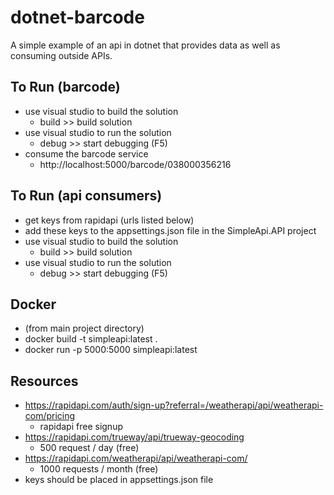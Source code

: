 # dotnet-barcode
A simple example of an api in dotnet that provides data as well as consuming outside APIs.

## To Run (barcode)
- use visual studio to build the solution
	- build >> build solution
- use visual studio to run the solution
	- debug >> start debugging (F5)
- consume the barcode service
	-	http://localhost:5000/barcode/038000356216

## To Run (api consumers)
- get keys from rapidapi (urls listed below)
- add these keys to the appsettings.json file in the SimpleApi.API project
- use visual studio to build the solution
	- build >> build solution
- use visual studio to run the solution
	- debug >> start debugging (F5)

## Docker
- (from main project directory)
- docker build -t simpleapi:latest .
- docker run -p 5000:5000 simpleapi:latest


## Resources
- https://rapidapi.com/auth/sign-up?referral=/weatherapi/api/weatherapi-com/pricing
	- rapidapi free signup
- https://rapidapi.com/trueway/api/trueway-geocoding
	- 500 request / day (free)
- https://rapidapi.com/weatherapi/api/weatherapi-com/
	- 1000 requests / month (free)
- keys should be placed in appsettings.json file

